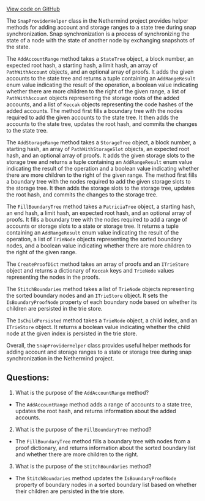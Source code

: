 [View code on GitHub](https://github.com/NethermindEth/nethermind/src/Nethermind/Nethermind.Synchronization/SnapSync/SnapProviderHelper.cs)

The `SnapProviderHelper` class in the Nethermind project provides helper methods for adding account and storage ranges to a state tree during snap synchronization. Snap synchronization is a process of synchronizing the state of a node with the state of another node by exchanging snapshots of the state. 

The `AddAccountRange` method takes a `StateTree` object, a block number, an expected root hash, a starting hash, a limit hash, an array of `PathWithAccount` objects, and an optional array of proofs. It adds the given accounts to the state tree and returns a tuple containing an `AddRangeResult` enum value indicating the result of the operation, a boolean value indicating whether there are more children to the right of the given range, a list of `PathWithAccount` objects representing the storage roots of the added accounts, and a list of `Keccak` objects representing the code hashes of the added accounts. The method first fills a boundary tree with the nodes required to add the given accounts to the state tree. It then adds the accounts to the state tree, updates the root hash, and commits the changes to the state tree. 

The `AddStorageRange` method takes a `StorageTree` object, a block number, a starting hash, an array of `PathWithStorageSlot` objects, an expected root hash, and an optional array of proofs. It adds the given storage slots to the storage tree and returns a tuple containing an `AddRangeResult` enum value indicating the result of the operation and a boolean value indicating whether there are more children to the right of the given range. The method first fills a boundary tree with the nodes required to add the given storage slots to the storage tree. It then adds the storage slots to the storage tree, updates the root hash, and commits the changes to the storage tree. 

The `FillBoundaryTree` method takes a `PatriciaTree` object, a starting hash, an end hash, a limit hash, an expected root hash, and an optional array of proofs. It fills a boundary tree with the nodes required to add a range of accounts or storage slots to a state or storage tree. It returns a tuple containing an `AddRangeResult` enum value indicating the result of the operation, a list of `TrieNode` objects representing the sorted boundary nodes, and a boolean value indicating whether there are more children to the right of the given range. 

The `CreateProofDict` method takes an array of proofs and an `ITrieStore` object and returns a dictionary of `Keccak` keys and `TrieNode` values representing the nodes in the proofs. 

The `StitchBoundaries` method takes a list of `TrieNode` objects representing the sorted boundary nodes and an `ITrieStore` object. It sets the `IsBoundaryProofNode` property of each boundary node based on whether its children are persisted in the trie store. 

The `IsChildPersisted` method takes a `TrieNode` object, a child index, and an `ITrieStore` object. It returns a boolean value indicating whether the child node at the given index is persisted in the trie store. 

Overall, the `SnapProviderHelper` class provides useful helper methods for adding account and storage ranges to a state or storage tree during snap synchronization in the Nethermind project.
## Questions: 
 1. What is the purpose of the `AddAccountRange` method?
- The `AddAccountRange` method adds a range of accounts to a state tree, updates the root hash, and returns information about the added accounts.

2. What is the purpose of the `FillBoundaryTree` method?
- The `FillBoundaryTree` method fills a boundary tree with nodes from a proof dictionary, and returns information about the sorted boundary list and whether there are more children to the right.

3. What is the purpose of the `StitchBoundaries` method?
- The `StitchBoundaries` method updates the `IsBoundaryProofNode` property of boundary nodes in a sorted boundary list based on whether their children are persisted in the trie store.